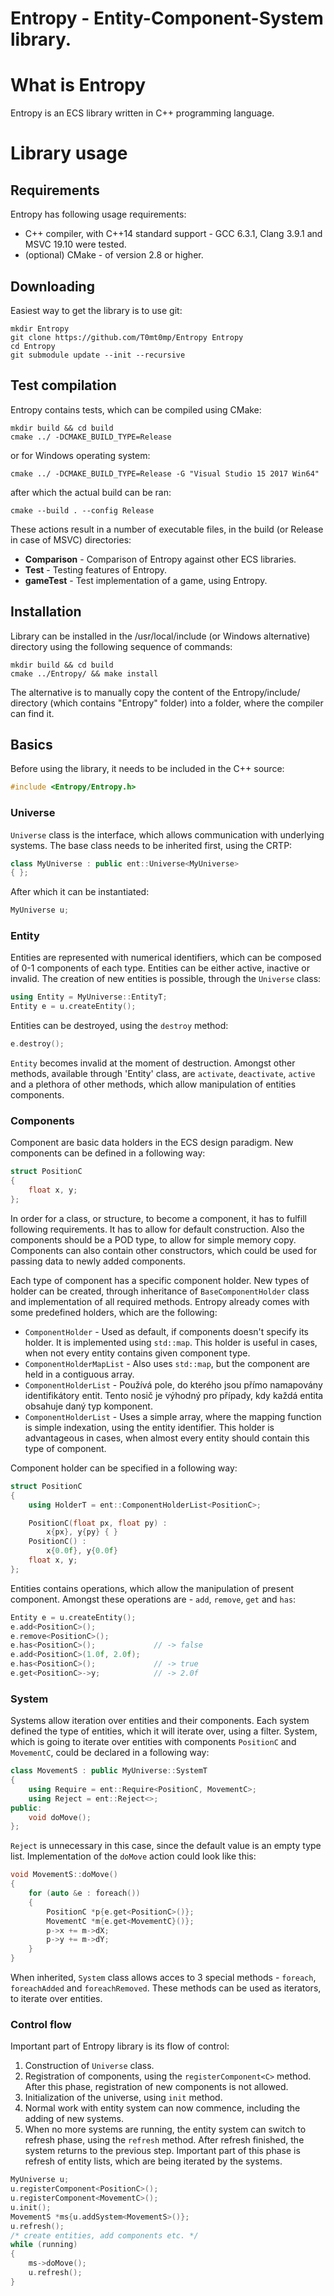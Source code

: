 ﻿# Entropy - Entity-Component-System library.

# What is Entropy

Entropy is an ECS library written in C++ programming language.

# Library usage

## Requirements

Entropy has following usage requirements:
 - C++ compiler, with C++14 standard support - GCC 6.3.1, Clang 3.9.1 and MSVC 19.10 were tested.
 - (optional) CMake - of version 2.8 or higher.

## Downloading

Easiest way to get the library is to use git:

```
mkdir Entropy
git clone https://github.com/T0mt0mp/Entropy Entropy
cd Entropy
git submodule update --init --recursive
```

## Test compilation

Entropy contains tests, which can be compiled using CMake:

```
mkdir build && cd build
cmake ../ -DCMAKE_BUILD_TYPE=Release
```
or for Windows operating system:
```
cmake ../ -DCMAKE_BUILD_TYPE=Release -G "Visual Studio 15 2017 Win64"
```
after which the actual build can be ran:
```
cmake --build . --config Release
```

These actions result in a number of executable files, in the build (or Release in case of MSVC) directories:
 - **Comparison** - Comparison of Entropy against other ECS libraries.
 - **Test** - Testing features of Entropy.
 - **gameTest** - Test implementation of a game, using Entropy.

## Installation

Library can be installed in the /usr/local/include (or Windows alternative) directory using the following sequence of commands:

```
mkdir build && cd build
cmake ../Entropy/ && make install
```

The alternative is to manually copy the content of the Entropy/include/ directory (which contains "Entropy" folder) into a folder, where the compiler can find it.

## Basics

Before using the library, it needs to be included in the C++ source:

```C++
#include <Entropy/Entropy.h>
```

### Universe

`Universe` class is the interface, which allows communication with underlying systems. The base class needs to be inherited first, using the CRTP:

```C++
class MyUniverse : public ent::Universe<MyUniverse>
{ };
```

After which it can be instantiated:

```C++
MyUniverse u;
```

### Entity

Entities are represented with numerical identifiers, which can be composed of 0-1 components of each type. Entities can be either active, inactive or invalid. The creation of new entities is possible, through the `Universe` class:

```C++
using Entity = MyUniverse::EntityT;
Entity e = u.createEntity();
```

Entities can be destroyed, using the `destroy` method:
```C++
e.destroy();
```

`Entity` becomes invalid at the moment of destruction. Amongst other methods, available through 'Entity' class, are `activate`, `deactivate`, `active` and a plethora of other methods, which allow manipulation of entities components.

### Components

Component are basic data holders in the ECS design paradigm. New components can be defined in a following way:

```C++
struct PositionC
{
    float x, y;
};
```

In order for a class, or structure, to become a component, it has to fulfill following requirements. It has to allow for default construction. Also the components should be a POD type, to allow for simple memory copy. Components can also contain other constructors, which could be used for passing data to newly added components.

Each type of component has a specific component holder. New types of holder can be created, through inheritance of `BaseComponentHolder` class and implementation of all required methods. Entropy already comes with some predefined holders, which are the following:

 - `ComponentHolder` - Used as default, if components doesn't specify its holder. It is implemented using `std::map`. This holder is useful in cases, when not every entity contains given component type.
 - `ComponentHolderMapList` - Also uses `std::map`, but the component are held in a contiguous array.
 - `ComponentHolderList` - Používá pole, do kterého jsou přímo namapovány identifikátory entit. Tento nosič je výhodný pro případy, kdy každá entita obsahuje daný typ komponent.
 - `ComponentHolderList` - Uses a simple array, where the mapping function is simple indexation, using the entity identifier. This holder is advantageous in cases, when almost every entity should contain this type of component.

Component holder can be specified in a following way:

```C++
struct PositionC
{
    using HolderT = ent::ComponentHolderList<PositionC>;

    PositionC(float px, float py) :
        x{px}, y{py} { }
    PositionC() : 
        x{0.0f}, y{0.0f}
    float x, y;
};
```

Entities contains operations, which allow the manipulation of present component. Amongst these operations are - `add`, `remove`, `get` and `has`:

```C++
Entity e = u.createEntity();
e.add<PositionC>();
e.remove<PositionC>();
e.has<PositionC>();             // -> false
e.add<PositionC>(1.0f, 2.0f);
e.has<PositionC>();             // -> true
e.get<PositionC>->y;            // -> 2.0f
```

### System

Systems allow iteration over entities and their components. Each system defined the type of entities, which it will iterate over, using a filter. System, which is going to iterate over entities with components `PositionC` and `MovementC`, could be declared in a following way:

```C++
class MovementS : public MyUniverse::SystemT
{
    using Require = ent::Require<PositionC, MovementC>;
    using Reject = ent::Reject<>;
public:
    void doMove();
};
```

`Reject` is unnecessary in this case, since the default value is an empty type list. Implementation of the `doMove` action could look like this:

```C++
void MovementS::doMove()
{
    for (auto &e : foreach())
    {
        PositionC *p{e.get<PositionC>()};
        MovementC *m{e.get<MovementC}()};
        p->x += m->dX;
        p->y += m->dY;
    }
}
```

When inherited, `System` class allows acces to 3 special methods - `foreach`, `foreachAdded` and `foreachRemoved`. These methods can be used as iterators, to iterate over entities.

### Control flow

Important part of Entropy library is its flow of control:
1. Construction of `Universe` class.
2. Registration of components, using the `registerComponent<C>` method. After this phase, registration of new components is not allowed.
3. Initialization of the universe, using `init` method.
4. Normal work with entity system can now commence, including the adding of new systems.
5. When no more systems are running, the entity system can switch to refresh phase, using the `refresh` method. After refresh finished, the system returns to the previous step. Important part of this phase is refresh of entity lists, which are being iterated by the systems.

```C++
MyUniverse u;
u.registerComponent<PositionC>();
u.registerComponent<MovementC>();
u.init();
MovementS *ms{u.addSystem<MovementS>()};
u.refresh();
/* create entities, add components etc. */
while (running)
{
    ms->doMove();
    u.refresh();
}
```


